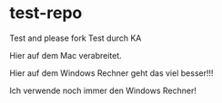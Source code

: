 # test-repo
Test and please fork
Test durch KA

Hier auf dem Mac verabreitet.

Hier auf dem Windows Rechner geht das viel besser!!!

Ich verwende noch immer den Windows Rechner!
